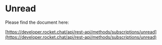 # Unread

Please find the document here: 

[https://developer.rocket.chat/api/rest-api/methods/subscriptions/unread](https://developer.rocket.chat/api/rest-api/methods/subscriptions/unread)


